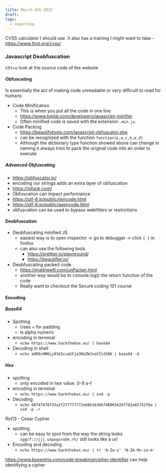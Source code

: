 ```yaml
---
title: March 4th 2025
draft: 
tags:
  - reporting
---
```

CVSS calculator I should use. It also has a training I might want to take - https://www.first.org/cvss/

### Javascript Deobfuscation

ctrl+u look at the source code of the website

#### Obfuscating
Is essentially the act of making code unreadable or very difficult to read for humans

- Code Minification 
	- This is when you put all the code in one line
	- https://www.toptal.com/developers/javascript-minifier
	- Often minified code is saved with the extension `.min.js`.
- Code Packing
	- https://beautifytools.com/javascript-obfuscator.php
	- can be recognized with the function `function(p,a,c,k,e,d)`
	- Although the dictionary type function showed above can change in naming it always tries to pack the original code into an order to execute

##### Advanced Obfuscating
- https://obfuscator.io/
- encoding our strings adds an extra layer of obfuscation
- https://jsfuck.com/
- Obfuscation can impact performance
- https://utf-8.jp/public/jjencode.html
- https://utf-8.jp/public/aaencode.html
- obfuscation can be used to bypass webfilters or restrictions

#### Deobfuscation
- Deobfuscating minified JS
	- easiest way is to open inspector -> go to debugger -> click `{ }` in firefox
	- can also use the following tools
		- https://prettier.io/playground/
		- https://beautifier.io/
- Deobfuscating packed code
	- https://matthewfl.com/unPacker.html
	- another way would be to console.log() the return function of the code
	- Really want to checkout the Secure coding 101 course

#### Encoding

##### Base64
- Spotting
	- Uses = for padding
	- is alpha numeric
- encoding in terminal
	- `echo https://www.hackthebox.eu/ | base64`
- Decoding in shell
	- `echo aHR0cHM6Ly93d3cuaGFja3RoZWJveC5ldS8K | base64 -d`

##### Hex
- spotting
	- only encoded in hex value. 0-9 a-f
- encoding in terminal
	- `echo https://www.hackthebox.eu/ | xxd -p`
- Decoding
	- `echo 68747470733a2f2f7777772e6861636b746865626f782e65752f0a | xxd -p -r`

Rot13 - Cesar Cypher
- spotting
	- can be easy to spot from the way the string looks `uggcf://jjj.unpxgurobk.rh/` still looks like a url
- Encoding and decoding
	- `echo https://www.hackthebox.eu/ | tr 'A-Za-z' 'N-ZA-Mn-za-m'`

https://www.boxentriq.com/code-breaking/cipher-identifier can help identifying a cipher




